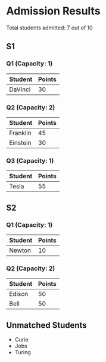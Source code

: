 # Admission Results

Total students admitted: 7 out of 10

## S1

### Q1 (Capacity: 1)
| Student | Points |
|---------|--------|
| DaVinci | 30 |

### Q2 (Capacity: 2)
| Student | Points |
|---------|--------|
| Franklin | 45 |
| Einstein | 30 |

### Q3 (Capacity: 1)
| Student | Points |
|---------|--------|
| Tesla | 55 |

## S2

### Q1 (Capacity: 1)
| Student | Points |
|---------|--------|
| Newton | 10 |

### Q2 (Capacity: 2)
| Student | Points |
|---------|--------|
| Edison | 50 |
| Bell | 50 |

## Unmatched Students

- Curie
- Jobs
- Turing
